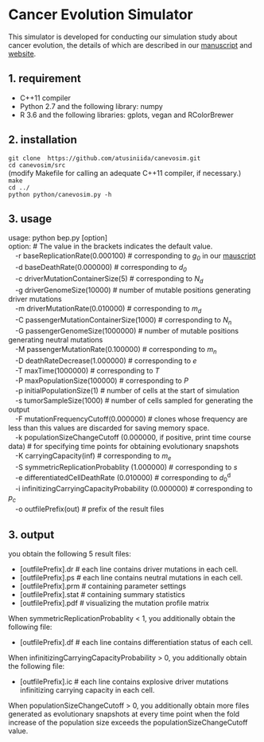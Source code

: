 # Cancer Evolution Simulator
This simulator is developed for conducting our simulation study about cancer evolution, the details of which are described in our [manuscript](https://www.biorxiv.org/content/10.1101/762997v1) and [website](https://www.hgc.jp/~aniida/canevosim/index.html).

##  1. requirement
- C++11 compiler
- Python 2.7 and the following library: numpy
- R 3.6 and the following libraries: gplots, vegan and RColorBrewer

##  2. installation

`git clone  https://github.com/atusiniida/canevosim.git`\
`cd canevosim/src`\
(modify Makefile for calling an adequate  C++11 compiler, if necessary.)\
`make` \
`cd ../`\
`python python/canevosim.py -h`

##  3. usage

usage: python bep.py [option]\
option:  # The value in the brackets indicates the default value.\
　-r baseReplicationRate(0.000100)  # corresponding to <em>g</em><sub><em>0</em></sub> in our [mauscript](https://www.biorxiv.org/content/10.1101/762997v1)\
　-d baseDeathRate(0.000000)  # corresponding to <em>d</em><sub><em>0</em></sub> \
　-c driverMutationContainerSize(5)  # corresponding to <em>N</em><sub><em>d</em></sub> \
　-g driverGenomeSize(10000)  # number of mutable positions generating driver mutations\
　-m driverMutationRate(0.010000)  # corresponding to <em>m</em><sub><em>d</em></sub>\
　-C passengerMutationContainerSize(1000)  # corresponding to <em>N</em><sub><em>n</em></sub> \
　-G passengerGenomeSize(1000000)  # number of mutable positions generating neutral mutations\
　-M passengerMutationRate(0.100000)  # corresponding to <em>m</em><sub><em>n</em></sub>\
　-D deathRateDecrease(1.000000)  # corresponding to <em>e</em>\
　-T maxTime(1000000)  # corresponding to <em>T</em>\
　-P maxPopulationSize(100000)  # corresponding to <em>P</em>\
　-p initialPopulationSize(1)  # number of cells at the start of simulation\
　-s tumorSampleSize(1000)  # number of cells sampled for generating the output\
　-F mutationFrequencyCutoff(0.000000)  # clones whose frequency are less than this values are discarded for saving memory space.\
　-k populationSizeChangeCutoff (0.000000, if positive, print time course data)  # for specifying time points for obtaining evolutionary snapshots\
　-K carryingCapacity(inf)  # corresponding to <em>m</em><sub><em>e</em></sub>\
　-S symmetricReplicationProbablity (1.000000)  # corresponding to <em>s</em>\
　-e differentiatedCellDeathRate (0.010000)  # corresponding to <em>d</em><sub>0</sub><sup>d</sup>\
　-i infinitizingCarryingCapacityProbability (0.000000)  # corresponding to <em>p</em><sub><em>c</em></sub>\
　-o outfilePrefix(out)  # prefix of the result files

##  3. output
you obtain the following 5 result files:
- [outfilePrefix].dr # each line contains driver mutations in each cell.
- [outfilePrefix].ps #  each line contains  neutral  mutations in each cell.
- [outfilePrefix].prm  # containing  parameter settings
- [outfilePrefix].stat # containing summary statistics
- [outfilePrefix].pdf # visualizing the mutation profile matrix 

When symmetricReplicationProbablity  < 1, you additionally obtain the following file:
-  [outfilePrefix].df  # each line contains  differentiation status of each cell.

When infinitizingCarryingCapacityProbability  > 0, you additionally obtain the following file:
-  [outfilePrefix].ic  # each line contains  explosive driver mutations infinitizing carrying capacity in each cell.

When  populationSizeChangeCutoff  > 0, you additionally obtain  more files generated as evolutionary snapshots at every time point when the fold increase of the population size exceeds the populationSizeChangeCutoff value.
